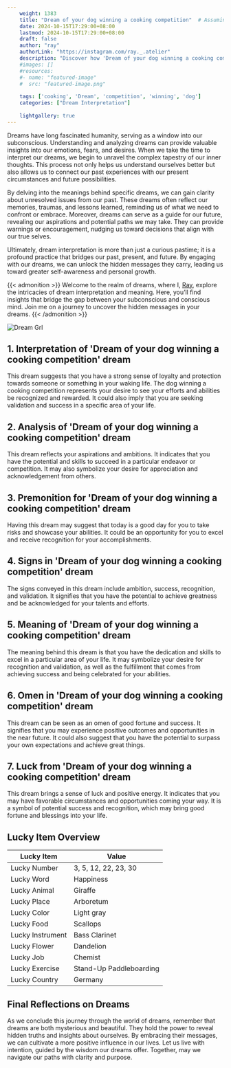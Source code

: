 ```yaml
---
    weight: 1383
    title: "Dream of your dog winning a cooking competition"  # Assuming 'title' column exists
    date: 2024-10-15T17:29:00+08:00
    lastmod: 2024-10-15T17:29:00+08:00
    draft: false
    author: "ray"
    authorLink: "https://instagram.com/ray._.atelier"
    description: "Discover how 'Dream of your dog winning a cooking competition' can interpret your future and uncover its significant meanings in your life."
    #images: []
    #resources:
    #- name: "featured-image"
    #  src: "featured-image.png"
    
    tags: ['cooking', 'Dream', 'competition', 'winning', 'dog']
    categories: ["Dream Interpretation"]
    
    lightgallery: true
---
```

    
Dreams have long fascinated humanity, serving as a window into our subconscious. Understanding and analyzing dreams can provide valuable insights into our emotions, fears, and desires. When we take the time to interpret our dreams, we begin to unravel the complex tapestry of our inner thoughts. This process not only helps us understand ourselves better but also allows us to connect our past experiences with our present circumstances and future possibilities.

By delving into the meanings behind specific dreams, we can gain clarity about unresolved issues from our past. These dreams often reflect our memories, traumas, and lessons learned, reminding us of what we need to confront or embrace. Moreover, dreams can serve as a guide for our future, revealing our aspirations and potential paths we may take. They can provide warnings or encouragement, nudging us toward decisions that align with our true selves.

Ultimately, dream interpretation is more than just a curious pastime; it is a profound practice that bridges our past, present, and future. By engaging with our dreams, we can unlock the hidden messages they carry, leading us toward greater self-awareness and personal growth.

{{< admonition >}}
Welcome to the realm of dreams, where I, [Ray](https://instagram.com/ray._.atelier), explore the intricacies of dream interpretation and meaning. Here, you’ll find insights that bridge the gap between your subconscious and conscious mind. Join me on a journey to uncover the hidden messages in your dreams.
{{< /admonition >}}

![Dream Grl](https://cdn.pixabay.com/photo/2017/11/02/03/35/gothic-2910057_1280.jpg "Dream Grl")

## 1. Interpretation of 'Dream of your dog winning a cooking competition' dream
 This dream suggests that you have a strong sense of loyalty and protection towards someone or something in your waking life. The dog winning a cooking competition represents your desire to see your efforts and abilities be recognized and rewarded. It could also imply that you are seeking validation and success in a specific area of your life.

## 2. Analysis of 'Dream of your dog winning a cooking competition' dream
 This dream reflects your aspirations and ambitions. It indicates that you have the potential and skills to succeed in a particular endeavor or competition. It may also symbolize your desire for appreciation and acknowledgement from others.

## 3. Premonition for 'Dream of your dog winning a cooking competition' dream
 Having this dream may suggest that today is a good day for you to take risks and showcase your abilities. It could be an opportunity for you to excel and receive recognition for your accomplishments.

## 4. Signs in 'Dream of your dog winning a cooking competition' dream
 The signs conveyed in this dream include ambition, success, recognition, and validation. It signifies that you have the potential to achieve greatness and be acknowledged for your talents and efforts.

## 5. Meaning of 'Dream of your dog winning a cooking competition' dream
 The meaning behind this dream is that you have the dedication and skills to excel in a particular area of your life. It may symbolize your desire for recognition and validation, as well as the fulfillment that comes from achieving success and being celebrated for your abilities.

## 6. Omen in 'Dream of your dog winning a cooking competition' dream
 This dream can be seen as an omen of good fortune and success. It signifies that you may experience positive outcomes and opportunities in the near future. It could also suggest that you have the potential to surpass your own expectations and achieve great things.

## 7. Luck from 'Dream of your dog winning a cooking competition' dream
 This dream brings a sense of luck and positive energy. It indicates that you may have favorable circumstances and opportunities coming your way. It is a symbol of potential success and recognition, which may bring good fortune and blessings into your life.

## Lucky Item Overview
| Lucky Item          | Value              |
|---------------|--------------------|
| Lucky Number        | 3, 5, 12, 22, 23, 30  |
| Lucky Word          | Happiness |
| Lucky Animal        | Giraffe |
| Lucky Place         | Arboretum     |
| Lucky Color         | Light gray     |
| Lucky Food          | Scallops      |
| Lucky Instrument    | Bass Clarinet |
| Lucky Flower        | Dandelion    |
| Lucky Job           | Chemist       |
| Lucky Exercise      | Stand-Up Paddleboarding  |
| Lucky Country       | Germany    |


##  Final Reflections on Dreams

As we conclude this journey through the world of dreams, remember that dreams are both mysterious and beautiful. They hold the power to reveal hidden truths and insights about ourselves. By embracing their messages, we can cultivate a more positive influence in our lives. Let us live with intention, guided by the wisdom our dreams offer. Together, may we navigate our paths with clarity and purpose.
